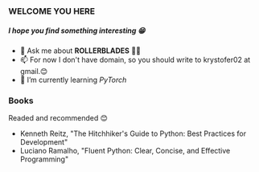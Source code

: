 ### WELCOME YOU HERE
##### I hope you find something interesting 😁

- 💬 Ask me about **ROLLERBLADES** 💙🤍
- 📫 For now I don't have domain, so you should write to krystofer02 at gmail.😊
- 🌱 I’m currently learning _PyTorch_

### Books
Readed and recommended 😊
- Kenneth Reitz, "The Hitchhiker's Guide to Python: Best Practices for Development"
- Luciano Ramalho, "Fluent Python: Clear, Concise, and Effective Programming"
<!--
**krystofair/krystofair** is a ✨ _special_ ✨ repository because its `README.md` (this file) appears on your GitHub profile.

Here are some ideas to get you started:


- 🔭 I’m currently working on ...
- 🌱 I’m currently learning ...
- 👯 I’m looking to collaborate on ...
- 🤔 I’m looking for help with ...

- 📫 How to reach me: ...
- 😄 Pronouns: ...
- ⚡ Fun fact: ...
-->
